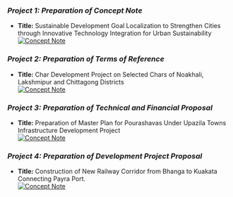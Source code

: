 ### <i>**Project 1:** Preparation of Concept Note</i><br>
- **Title:** Sustainable Development Goal Localization to Strengthen Cities through Innovative Technology Integration for Urban Sustainability <br>
[![Concept Note](https://img.shields.io/static/v1?label=Concept%20Note&message=%20&color=0A66C2&style=for-the-badge)](Concept.pdf)<br>

### <i>**Project 2:** Preparation of Terms of Reference</i><br>
- **Title:** Char Development Project on Selected Chars of Noakhali, Lakshmipur and Chittagong Districts <br>
[![Concept Note](https://img.shields.io/static/v1?label=Terms%20of%20Reference&message=%20&color=FFFF00&style=for-the-badge)](TOR.pdf)<br>

### <i>**Project 3:** Preparation of Technical and Financial Proposal</i><br>
- **Title:**  Preparation of Master Plan for Pourashavas Under Upazila Towns Infrastructure Development Project<br>
[![Concept Note](https://img.shields.io/static/v1?label=Technical%20and%20Financial%20Proposal&message=%20&color=F39C12&style=for-the-badge)](TFP.pdf)<br>

### <i>**Project 4:** Preparation of Development Project Proposal</i><br>
- **Title:**  Construction of New Railway Corridor from Bhanga to Kuakata Connecting Payra Port. <br>
[![Concept Note](https://img.shields.io/static/v1?label=Development%20Project%20Proposal&message=%20&color=E74C3C&style=for-the-badge)](DPP.pdf)<br>

